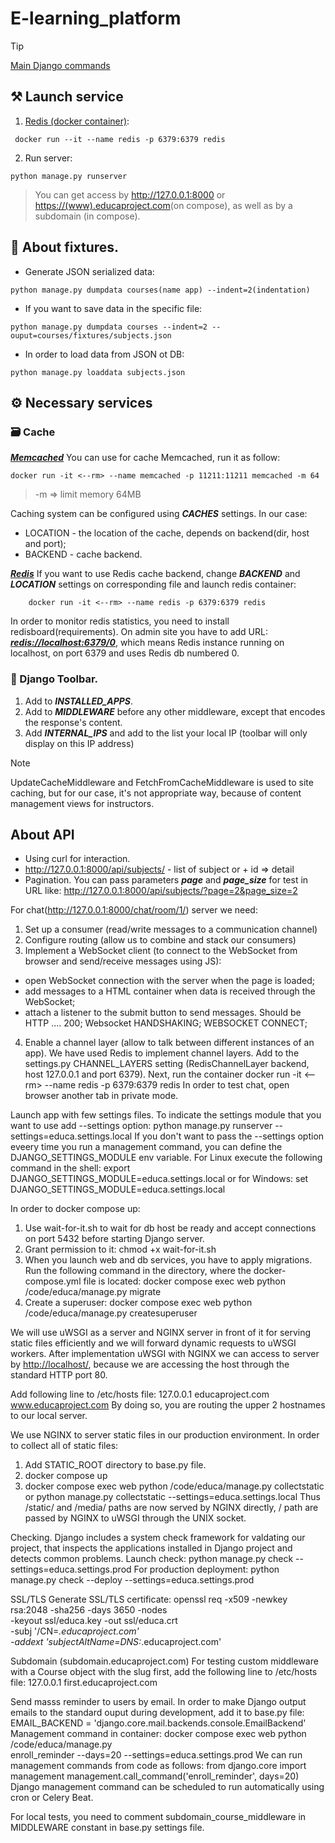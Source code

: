 # E-learning_platform

> [!TIP]
> [Main Django commands](https://github.com/DeMonA1/MyBlog__Django/blob/main/README.md#diamonds-basic-django-commands)

## :hammer_and_pick: Launch service
1. [Redis (docker container)](https://github.com/DeMonA1/Shop/blob/main/README.md#redis):
```
 docker run --it --name redis -p 6379:6379 redis
```
2. Run server:
```
python manage.py runserver
```
> You can get access by <http://127.0.0.1:8000> or <https://(www).educaproject.com>(on compose),
> as well as by a subdomain (in compose).


## :notebook_with_decorative_cover: About fixtures.
- Generate JSON serialized data:
```
python manage.py dumpdata courses(name app) --indent=2(indentation)
```
- If you want to save data in the specific file:
```
python manage.py dumpdata courses --indent=2 --ouput=courses/fixtures/subjects.json
```
- In order to load data from JSON ot DB:
```
python manage.py loaddata subjects.json
```

## :gear: Necessary services
### :card_file_box: Cache
<ins>***Memcached***</ins>
You can use for cache Memcached, run it as follow:
```
docker run -it <--rm> --name memcached -p 11211:11211 memcached -m 64
```
> -m => limit memory 64MB

Caching system can be configured using ***CACHES*** settings. In our case:
- LOCATION - the location of the cache, depends on backend(dir, host and port);
- BACKEND - cache backend.

<ins>***Redis***</ins>
If you want to use Redis cache backend, change ***BACKEND*** and ***LOCATION***
settings on corresponding file and launch redis container:
```
    docker run -it <--rm> --name redis -p 6379:6379 redis
```
In order to monitor redis statistics, you need to install redisboard(requirements). 
On admin site you have to add URL: <ins>***redis://localhost:6379/0***</ins>, which
means Redis instance running on localhost, on port 6379 and uses
Redis db numbered 0.

### :wrench: Django Toolbar.
1. Add to ***INSTALLED_APPS***.
2. Add to ***MIDDLEWARE*** before any other middleware, except that encodes
the response's content.
3. Add ***INTERNAL_IPS*** and add to the list your local IP (toolbar will 
only display on this IP address)
> [!NOTE]
> UpdateCacheMiddleware and FetchFromCacheMiddleware is used to site caching, but
> for our case, it's not appropriate way, because of content management
> views for instructors.

## About API
- Using curl for interaction.
- http://127.0.0.1:8000/api/subjects/ - list of subject or + id => detail
- Pagination. You can pass parameters ***page*** and ***page_size*** for test
in URL like: <http://127.0.0.1:8000/api/subjects/?page=2&page_size=2>


For chat(<http://127.0.0.1:8000/chat/room/1/>) server we need:
1. Set up a consumer (read/write messages to a communication channel)
2. Configure routing (allow us to combine and stack our consumers)
3. Implement a WebSocket client (to connect to the WebSocket from browser 
and send/receive messages using JS):
- open WebSocket connection with the server when the page is loaded;
- add messages to a HTML container when data is received through the WebSocket;
- attach a listener to the submit button to send messages.
Should be HTTP .... 200;
    Websocket HANDSHAKING;
    WEBSOCKET CONNECT;
4. Enable a channel layer (allow to talk between different instances of an app). We have used Redis to implement channel layers.
Add to the settings.py CHANNEL_LAYERS setting (RedisChannelLayer backend,
host 127.0.0.1 and port 6379). Next, run the container
    docker run -it <--rm> --name redis -p 6379:6379 redis
In order to test chat, open browser another tab in private mode.



Launch app with few settings files.
To indicate the settings module that you want to use add --settings option:
    python manage.py runserver --settings=educa.settings.local
If you don't want to pass the --settings option eveery time you run 
a management command, you can define the DJANGO_SETTINGS_MODULE env
variable. For Linux execute the following command in the shell:
    export DJANGO_SETTINGS_MODULE=educa.settings.local
or for Windows:
    set DJANGO_SETTINGS_MODULE=educa.settings.local


In order to docker compose up:
1. Use wait-for-it.sh to wait for db host be ready and accept
connections on port 5432 before starting Django server.
2. Grant permission to it:
    chmod +x wait-for-it.sh
3. When you launch web and db services, you have to apply
migrations. Run the following command in the directory, where
the docker-compose.yml file is located:
    docker compose exec web python /code/educa/manage.py migrate
4. Create a superuser:
    docker compose exec web python /code/educa/manage.py createsuperuser


We will use uWSGI as a server and NGINX server in front of it
for serving static files efficiently and we will forward dynamic
requests to uWSGI workers. After implementation uWSGI with NGINX
we can access to server by <http://localhost/>, because we are
accessing the host through the standard HTTP port 80.

Add following line to /etc/hosts file:
    127.0.0.1	educaproject.com www.educaproject.com
By doing so, you are routing the upper 2 hostnames to our local
server.

We use NGINX to server static files in our production environment.
In order to collect all of static files:
1. Add STATIC_ROOT directory to base.py file.
2. docker compose up
3. docker compose exec web python /code/educa/manage.py collectstatic 
    or 
    python manage.py collectstatic --settings=educa.settings.local
Thus /static/ and /media/ paths are now served by NGINX directly,
/ path are passed by NGINX to uWSGI through the UNIX socket.


Checking.
Django includes a system check framework for valdating our project,
that inspects the applications installed in Django project and detects
common problems. Launch check:
    python manage.py check --settings=educa.settings.prod
For production deployment:
    python manage.py check --deploy --settings=educa.settings.prod


SSL/TLS
Generate SSL/TLS certificate:
    openssl req -x509 -newkey rsa:2048 -sha256 -days 3650 -nodes \
    -keyout ssl/educa.key -out ssl/educa.crt \
    -subj '/CN=*.educaproject.com' \
    -addext 'subjectAltName=DNS:*.educaproject.com'


Subdomain (subdomain.educaproject.com)
For testing custom middleware with a Course object with the slug first,
add the following line to /etc/hosts file:
    127.0.0.1 first.educaproject.com


Send masss reminder to users by email.
In order to make Django output emails to the standard ouput during
development, add it to base.py file:
    EMAIL_BACKEND = 'django.core.mail.backends.console.EmailBackend'
Management command in container:
    docker compose exec web python /code/educa/manage.py \
    enroll_reminder --days=20 --settings=educa.settings.prod
We can run management commands from code as follows:
    from django.core import management
    management.call_command('enroll_reminder', days=20)
Django management command can be scheduled to run automatically
using cron or Celery Beat.

For local tests, you need to comment subdomain_course_middleware in 
MIDDLEWARE constant in base.py settings file.
